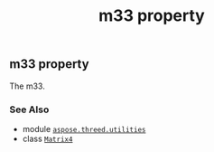 ﻿---
title: m33 property
second_title: Aspose.3D for Python via .NET API References
description: 
type: docs
weight: 310
url: /python-net/aspose.threed.utilities/matrix4/m33/
is_root: false
---

## m33 property


The m33.

### See Also
* module [`aspose.threed.utilities`](../../)
* class [`Matrix4`](/3d/python-net/aspose.threed.utilities/matrix4)
